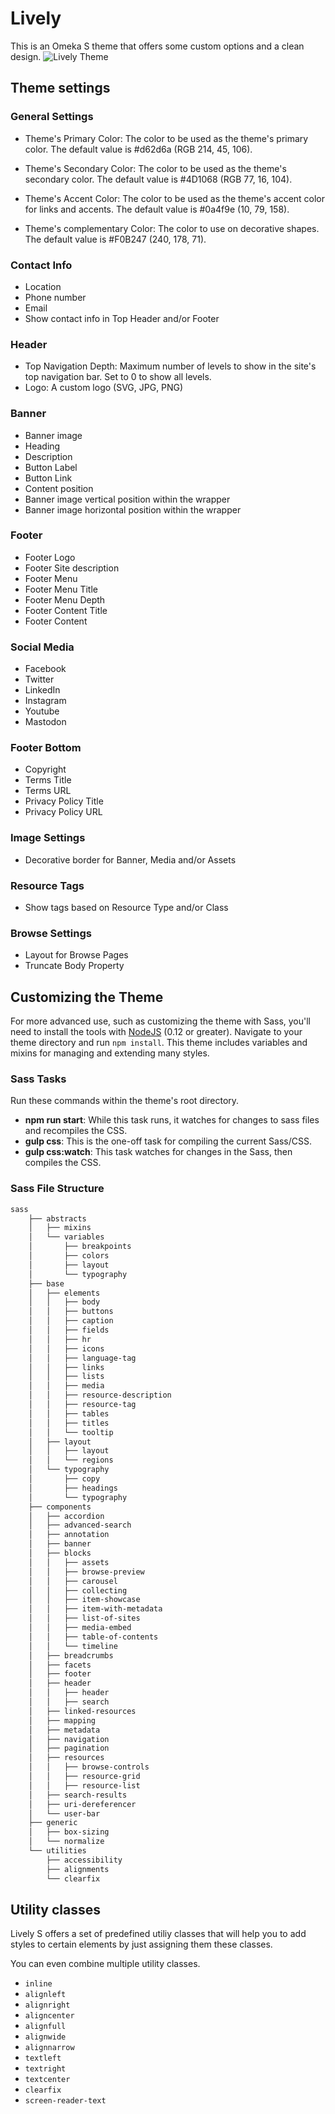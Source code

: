 # Lively
 
This is an Omeka S theme that offers some custom options and a clean design.
![Lively Theme](https://github.com/omeka-s-themes/lively/blob/master/theme.jpg?raw=true)

## Theme settings

### General Settings

- Theme's Primary Color: The color to be used as the theme's primary color. The default value is #d62d6a (RGB 214, 45, 106).

- Theme's Secondary Color: The color to be used as the theme's secondary color. The default value is #4D1068 (RGB 77, 16, 104).

- Theme's Accent Color: The color to be used as the theme's accent color for links and accents. The default value is #0a4f9e (10, 79, 158).

- Theme's complementary Color: The color to use on decorative shapes. The default value is #F0B247 (240, 178, 71).

### Contact Info
- Location
- Phone number
- Email
- Show contact info in Top Header and/or Footer

### Header

- Top Navigation Depth: Maximum number of levels to show in the site's top navigation bar. Set to 0 to show all levels.
- Logo: A custom logo (SVG, JPG, PNG)

### Banner
- Banner image
- Heading
- Description
- Button Label
- Button Link
- Content position
- Banner image vertical position within the wrapper
- Banner image horizontal position within the wrapper

### Footer
- Footer Logo
- Footer Site description
- Footer Menu
- Footer Menu Title
- Footer Menu Depth
- Footer Content Title
- Footer Content

### Social Media
- Facebook
- Twitter
- LinkedIn
- Instagram
- Youtube
- Mastodon

### Footer Bottom
- Copyright
- Terms Title
- Terms URL
- Privacy Policy Title
- Privacy Policy URL

### Image Settings
- Decorative border for Banner, Media and/or Assets

### Resource Tags
- Show tags based on Resource Type and/or Class

### Browse Settings
- Layout for Browse Pages
- Truncate Body Property

## Customizing the Theme

For more advanced use, such as customizing the theme with Sass, you'll need to install the tools with [NodeJS](https://nodejs.org/en/) (0.12 or greater). Navigate to your theme directory and run `npm install`. This theme includes variables and mixins for managing and extending many styles.

### Sass Tasks

Run these commands within the theme's root directory.

* **npm run start**: While this task runs, it watches for changes to sass files and recompiles the CSS.
* **gulp css**: This is the one-off task for compiling the current Sass/CSS.
* **gulp css:watch**: This task watches for changes in the Sass, then compiles the CSS.

### Sass File Structure

```bash
sass
    ├── abstracts
    │   ├── mixins
    │   └── variables
    │       ├── breakpoints
    │       ├── colors
    │       ├── layout
    │       └── typography
    ├── base
    │   ├── elements
    │   │   ├── body
    │   │   ├── buttons
    │   │   ├── caption
    │   │   ├── fields
    │   │   ├── hr
    │   │   ├── icons
    │   │   ├── language-tag
    │   │   ├── links
    │   │   ├── lists
    │   │   ├── media
    │   │   ├── resource-description
    │   │   ├── resource-tag
    │   │   ├── tables
    │   │   ├── titles
    │   │   └── tooltip
    │   ├── layout
    │   │   ├── layout
    │   │   └── regions
    │   └── typography
    │       ├── copy
    │       ├── headings
    │       └── typography
    ├── components
    │   ├── accordion
    │   ├── advanced-search
    │   ├── annotation
    │   ├── banner
    │   ├── blocks
    │   │   ├── assets
    │   │   ├── browse-preview
    │   │   ├── carousel
    │   │   ├── collecting
    │   │   ├── item-showcase
    │   │   ├── item-with-metadata
    │   │   ├── list-of-sites
    │   │   ├── media-embed
    │   │   ├── table-of-contents
    │   │   └── timeline
    │   ├── breadcrumbs
    │   ├── facets
    │   ├── footer
    │   ├── header
    │   │   ├── header
    │   │   ├── search
    │   ├── linked-resources
    │   ├── mapping    
    │   ├── metadata
    │   ├── navigation
    │   ├── pagination
    │   ├── resources
    │   │   ├── browse-controls
    │   │   ├── resource-grid
    │   │   ├── resource-list
    │   ├── search-results
    │   ├── uri-dereferencer
    │   └── user-bar
    ├── generic
    │   ├── box-sizing
    │   └── normalize
    └── utilities
        ├── accessibility
        ├── alignments
        └── clearfix
```

## Utility classes
Lively S offers a set of predefined utiliy classes that will help you to add styles to certain elements by just assigning them these classes.

You can even combine multiple utility classes.

- `inline`
- `alignleft`
- `alignright`
- `aligncenter`
- `alignfull`
- `alignwide`
- `alignnarrow`
- `textleft`
- `textright`
- `textcenter`
- `clearfix`
- `screen-reader-text`